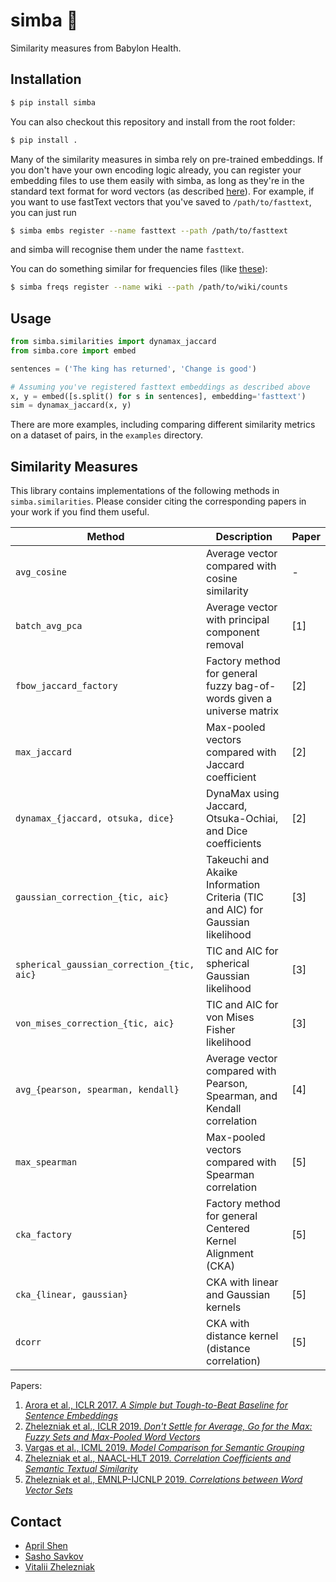 # simba :lion:

Similarity measures from Babylon Health.

## Installation

```bash
$ pip install simba
```

You can also checkout this repository and install from the root folder:
```bash
$ pip install .
```

Many of the similarity measures in simba rely on pre-trained embeddings.
If you don't have your own encoding logic already, you can register your
embedding files to use them easily with simba, as long as they're in the
standard text format for word vectors (as described [here](https://fasttext.cc/docs/en/english-vectors.html)).
For example, if you want to use fastText vectors that you've saved to `/path/to/fasttext`,
you can just run
```bash
$ simba embs register --name fasttext --path /path/to/fasttext
```
and simba will recognise them under the name `fasttext`.

You can do something similar for frequencies files (like [these](https://github.com/PrincetonML/SIF/blob/master/auxiliary_data/enwiki_vocab_min200.txt)):
```bash
$ simba freqs register --name wiki --path /path/to/wiki/counts
```

## Usage
```python
from simba.similarities import dynamax_jaccard
from simba.core import embed

sentences = ('The king has returned', 'Change is good')

# Assuming you've registered fasttext embeddings as described above
x, y = embed([s.split() for s in sentences], embedding='fasttext')
sim = dynamax_jaccard(x, y)
```
There are more examples, including comparing different similarity metrics on a dataset
of pairs, in the `examples` directory.

## Similarity Measures

This library contains implementations of the following methods in `simba.similarities`.
Please consider citing the corresponding papers in your work if you find them useful.

| Method | Description | Paper |
| - | - | - |
| `avg_cosine` | Average vector compared with cosine similarity | - |
| `batch_avg_pca`  | Average vector with principal component removal | [1] |
| `fbow_jaccard_factory` | Factory method for general fuzzy bag-of-words given a universe matrix | [2] |
| `max_jaccard` | Max-pooled vectors compared with Jaccard coefficient | [2] |
| `dynamax_{jaccard, otsuka, dice}` | DynaMax using Jaccard, Otsuka-Ochiai, and Dice coefficients | [2] |
| `gaussian_correction_{tic, aic}` | Takeuchi and Akaike Information Criteria (TIC and AIC) for Gaussian likelihood | [3] |
| `spherical_gaussian_correction_{tic, aic}` | TIC and AIC for spherical Gaussian likelihood | [3] |
| `von_mises_correction_{tic, aic}` | TIC and AIC for von Mises Fisher likelihood | [3] |
| `avg_{pearson, spearman, kendall}` | Average vector compared with Pearson, Spearman, and Kendall correlation | [4] |
| `max_spearman` | Max-pooled vectors compared with Spearman correlation | [5] |
| `cka_factory` | Factory method for general Centered Kernel Alignment (CKA) | [5] |
| `cka_{linear, gaussian}`| CKA with linear and Gaussian kernels | [5] |
| `dcorr` | CKA with distance kernel (distance correlation) | [5] |

Papers:
1. [Arora et al., ICLR 2017. *A Simple but Tough-to-Beat Baseline for Sentence Embeddings*](https://openreview.net/forum?id=SyK00v5xx)
2. [Zhelezniak et al., ICLR 2019. *Don't Settle for Average, Go for the Max: Fuzzy Sets and Max-Pooled Word Vectors*](https://openreview.net/forum?id=SkxXg2C5FX)
3. [Vargas et al., ICML 2019. *Model Comparison for Semantic Grouping*](http://proceedings.mlr.press/v97/vargas19a.html)
4. [Zhelezniak et al., NAACL-HLT 2019. *Correlation Coefficients and Semantic Textual Similarity*](https://www.aclweb.org/anthology/N19-1100/)
5. [Zhelezniak et al., EMNLP-IJCNLP 2019. *Correlations between Word Vector Sets*](https://arxiv.org/abs/1910.02902)

## Contact
* [April Shen](https://github.com/apriltuesday)
* [Sasho Savkov](https://github.com/savkov)
* [Vitalii Zhelezniak](https://github.com/ironvital)
